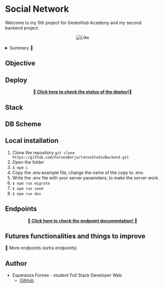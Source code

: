 # Social Network

Welcome to my 5th project for GeeksHub Academy and my second backend project.

<div align="center">
  <img src="https://media0.giphy.com/media/v1.Y2lkPTc5MGI3NjExOGptYmEweWF4ZGhteWlnZ285eWcyaDljOWI2M2VyZmU5M285enVsZCZlcD12MV9pbnRlcm5hbF9naWZfYnlfaWQmY3Q9Zw/ONUbxDeVekEKa8ynHb/giphy.webp" alt="Like" />
</div>
<br/>
<details>
  <summary>Summary 📝</summary>
  <ol>
    <li><a href="#objective">Objective</a></li>
    <li><a href="#deploy">Deploy</a></li>
    <li><a href="#stack">Stack</a></li>
    <li><a href="#db-scheme">DB Scheme</a></li>
    <li><a href="#local-installation">Installation</a></li>
    <li><a href="#endpoints">Endpoints</a></li>
    <li><a href="#futures-functionalities-and-things-to-improve">Futures functionalities and things to improve</a></li>
    <li><a href="#author">Author</a></li>
  </ol>
</details>

## Objective

## Deploy

<div align="center">
  🚀<a href="https://social-network-fornesb.zeabur.app/healthy"> <strong> Click here to check the status of the deploy!</strong></a>🚀
</div>

## Stack

## DB Scheme

## Local installation

1. Clone the repository ```git clone https://github.com/FornesBorja/tatooStudioBackend.git```
2. Open the folder
3. ` $ npm i `
4. Copy the .env.example file, change the name of the copy to .env.
5. Write the .env file with your server parameters, to make the server work.
6. ``` $ npm run migrate ```
7. ``` $ npm run seed ```
8. ``` $ npm run dev ```

## Endpoints

<div align="center">
    📖<a href="https://documenter.getpostman.com/view/36919197/2sA3kSnNSa"><strong> Click here to check the endpoint documentation! </strong></a>📖
</div>

## Futures functionalities and things to improve

🔲 More endpoints (extra endpoints) <br/> 

## Author

- Esperanza Fornes - student Full Stack Developer Web
  - [GitHub](https://github.com/fornesborja)

